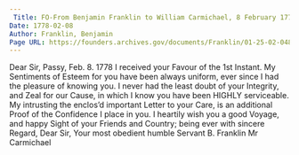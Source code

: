 ```yaml
---
 Title: FO-From Benjamin Franklin to William Carmichael, 8 February 1778
Date: 1778-02-08
Author: Franklin, Benjamin
Page URL: https://founders.archives.gov/documents/Franklin/01-25-02-0488
---
```


Dear Sir,
Passy, Feb. 8. 1778
I received your Favour of the 1st Instant. My Sentiments of Esteem for you have been always uniform, ever since I had the pleasure of knowing you. I never had the least doubt of your Integrity, and Zeal for our Cause, in which I know you have been HIGHLY serviceable. My intrusting the enclos’d important Letter to your Care, is an additional Proof of the Confidence I place in you. I heartily wish you a good Voyage, and happy Sight of your Friends and Country; being ever with sincere Regard, Dear Sir, Your most obedient humble Servant
B. Franklin
Mr Carmichael

